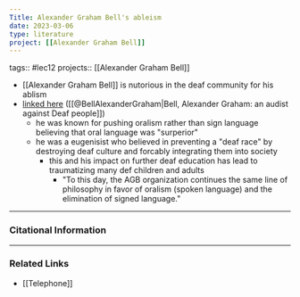 ```yaml
---
Title: Alexander Graham Bell's ableism
date: 2023-03-06
type: literature
project: [[Alexander Graham Bell]]
---
```

tags:: #lec12 
projects:: [[Alexander Graham Bell]]


-   [[Alexander Graham Bell]] is nutorious in the deaf community for his ablism
- [linked here](https://www.handspeak.com/learn/379/) ([[@BellAlexanderGraham|Bell, Alexander Graham: an audist against Deaf people]])
	- he was known for pushing oralism rather than sign language believing that oral language was "surperior"
	- he was a eugenisist who believed in preventing a "deaf race" by destroying deaf culture and forcably integrating them into society
		- this and his impact on further deaf education has lead to traumatizing many def children and adults
			- "To this day, the AGB organization continues the same line of philosophy in favor of oralism (spoken language) and the elimination of signed language."

---
### Citational Information



---

### Related Links

- [[Telephone]]